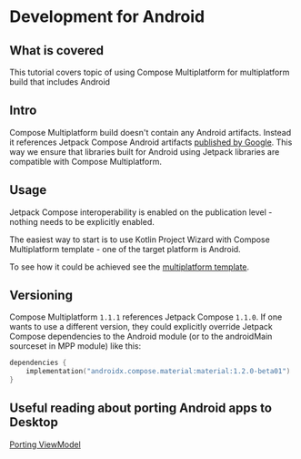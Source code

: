 # Development for Android 

## What is covered

This tutorial covers topic of using Compose Multiplatform for multiplatform build that includes Android

## Intro

Compose Multiplatform build doesn't contain any Android artifacts. 
Instead it references Jetpack Compose Android artifacts [published by Google](https://developer.android.com/jetpack/compose).
This way we ensure that libraries built for Android using Jetpack libraries are compatible with Compose Multiplatform.

## Usage

Jetpack Compose interoperability is enabled on the publication level - nothing needs to be explicitly enabled. 

The easiest way to start is to use Kotlin Project Wizard with Compose Multiplatform template - one of the target platform is Android. 

To see how it could be achieved see the [multiplatform template](https://github.com/JetBrains/compose-multiplatform/tree/master/templates/multiplatform-template).

## Versioning

Compose Multiplatform `1.1.1` references Jetpack Compose `1.1.0`. If one wants to use a different version, they could explicitly 
override Jetpack Compose dependencies to the Android module (or to the androidMain sourceset in MPP module) like this:

``` kotlin
dependencies {
    implementation("androidx.compose.material:material:1.2.0-beta01")
}
```

## Useful reading about porting Android apps to Desktop

[Porting ViewModel](https://github.com/JetBrains/compose-jb/discussions/1587)
